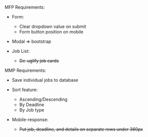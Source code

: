 MFP Requirements:

- Form:
  - Clear dropdown value on submit
  - Form button position on mobile
  
- Modal => bootstrap  

- Job List:
  - ~~De-uglify job cards~~

MMP Requirements:

- Save individual jobs to database

- Sort feature:
  - Ascending/Descending
  - By Deadline
  - By Job type

- Mobile-response:
  - ~~Put job, deadline, and details on separate rows under 360px~~

